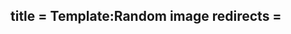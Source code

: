 title = Template:Random image
redirects =
---

<randomimagebycategory categories="unsplash" width="700"/>